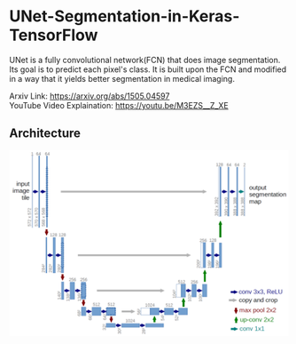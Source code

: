 # UNet-Segmentation-in-Keras-TensorFlow
UNet is a fully convolutional network(FCN) that does image segmentation. Its goal is to predict each pixel's class. It is built upon the FCN and modified in a way that it yields better segmentation in medical imaging.<br/>

Arxiv Link: https://arxiv.org/abs/1505.04597<br/>
YouTube Video Explaination: https://youtu.be/M3EZS__Z_XE

## Architecture
<img src="images/u-net-architecture.png">
